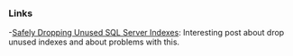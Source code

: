 ### 


### Links

-[Safely Dropping Unused SQL Server Indexes](https://www.mssqltips.com/sqlservertip/5202/safely-dropping-unused-sql-server-indexes/): Interesting post about drop unused indexes and about problems with this.
